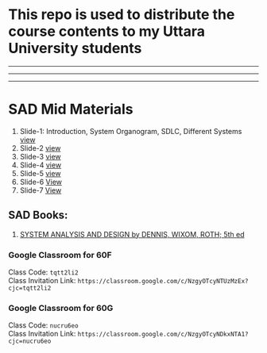 # This repo is used to distribute the course contents to my Uttara University students
<hr><hr><hr>

# SAD Mid Materials
1. Slide-1: Introduction, System Organogram, SDLC, Different Systems [view](https://docs.google.com/presentation/d/1mIi6vTIvwgBqjnDFmLcP3Nv44DeweEUM/edit?usp=sharing&ouid=114419490922214411323&rtpof=true&sd=true)
1. Slide-2 [view](https://docs.google.com/presentation/d/1GgosU7TdCtqq1D0HfrqQDDtgK2a9oF-b/edit?usp=sharing&ouid=114419490922214411323&rtpof=true&sd=true)
1. Slide-3 [view](https://docs.google.com/presentation/d/13CNMUaoAgGuJWlhCoj8_T16uPVne7IHy/edit?usp=sharing&ouid=114419490922214411323&rtpof=true&sd=true)
1. Slide-4 [view](https://docs.google.com/presentation/d/1b8jbaOxU0Hse3ybMERHTZk6eM2KP6ZaU/edit?usp=sharing&ouid=114419490922214411323&rtpof=true&sd=true)
2. Slide-5 [view](https://docs.google.com/presentation/d/1pkyvJljBFrCPQUYo1pZYWXlLaVUiFShf/edit?usp=sharing&ouid=114419490922214411323&rtpof=true&sd=true)
3. Slide-6 [View](https://docs.google.com/presentation/d/1M3Y2Yr_YYggDcSXEwQymXtJTPRYNxeP7/edit?usp=sharing&ouid=114419490922214411323&rtpof=true&sd=true)
4. Slide-7 [View](https://docs.google.com/presentation/d/1S2rU2ggBj1eK-TLrTq7WMwbFKQsGpSy1/edit?usp=sharing&ouid=114419490922214411323&rtpof=true&sd=true)

## SAD Books:
1. [SYSTEM ANALYSIS AND DESIGN by DENNIS, WIXOM, ROTH; 5th ed](https://drive.google.com/file/d/1Rfrsm6MMfd2WLhtLbS7s1kE2azQ4yFWR/view?usp=sharing)

### Google Classroom for 60F
Class Code: `tqtt2li2`    <br>
Class Invitation Link: `https://classroom.google.com/c/NzgyOTcyNTUzMzEx?cjc=tqtt2li2`

### Google Classroom for 60G
Class Code: `nucru6eo`    <br>
Class Invitation Link: `https://classroom.google.com/c/NzgyOTcyNDkxNTA1?cjc=nucru6eo`


